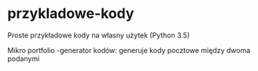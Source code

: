 # przykladowe-kody
Proste przykładowe kody na własny użytek (Python 3.5)

Mikro portfolio
-generator kodów:
    generuje kody pocztowe między dwoma podanymi
